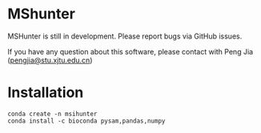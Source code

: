 # MShunter
MSHunter is still in development. Please report bugs via GitHub issues.

If you have any question about this software, please contact with Peng Jia (pengjia@stu.xjtu.edu.cn)

# Installation 

```shell
conda create -n msihunter
conda install -c bioconda pysam,pandas,numpy 
```